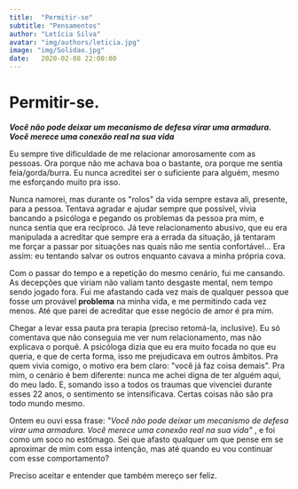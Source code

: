 ```yaml
---
title:  "Permitir-se"
subtitle: "Pensamentos"
author: "Letícia Silva"
avatar: "img/authors/leticia.jpg"
image: "img/Solidao.jpg"
date:   2020-02-08 22:00:00
---
```


# Permitir-se.

**_Você não pode deixar um mecanismo de defesa virar uma armadura. Você merece uma conexão real na sua vida_**  


Eu sempre tive dificuldade de me relacionar amorosamente com as pessoas. Ora porque não me achava boa o bastante, ora porque me sentia feia/gorda/burra. Eu nunca acreditei ser o suficiente para alguém, mesmo me esforçando muito pra isso.    

Nunca namorei, mas durante os "rolos" da vida sempre estava ali, presente, para a pessoa. Tentava agradar e ajudar sempre que possível, vivia bancando a psicóloga e pegando os problemas da pessoa pra mim, e nunca sentia que era recíproco. Já teve relacionamento abusivo, que eu era manipulada a acreditar que sempre era a errada da situação, já tentaram me forçar a passar por situações nas quais não me sentia confortável... Era assim: eu tentando salvar os outros enquanto cavava a minha própria cova.  

Com o passar do tempo e a repetição do mesmo cenário, fui me cansando. As decepções que viriam não valiam tanto desgaste mental, nem tempo sendo jogado fora. Fui me afastando cada vez mais de qualquer pessoa que fosse um provável __problema__ na minha vida, e me permitindo cada vez menos. Até que parei de acreditar que esse negócio de amor é pra mim.

Chegar a levar essa pauta pra terapia (preciso retomá-la, inclusive). Eu só comentava que não conseguia me ver num relacionamento, mas não explicava o porquê. A psicóloga dizia que eu era muito focada no que eu queria, e que de certa forma, isso me prejudicava em outros âmbitos. Pra quem vivia comigo, o motivo era bem claro: "você já faz coisa demais". Pra mim, o cenário é bem diferente: nunca me achei digna de ter alguém aqui, do meu lado. E, somando isso a todos os traumas que vivenciei durante esses 22 anos, o sentimento se intensificava. Certas coisas não são pra todo mundo mesmo.

Ontem eu ouvi essa frase: *"Você não pode deixar um mecanismo de defesa virar uma armadura. Você merece uma conexão real na sua vida"* , e foi como um soco no estômago. Sei que afasto qualquer um que pense em se aproximar de mim com essa intenção, mas até quando eu vou continuar com esse comportamento? 

Preciso aceitar e entender que também mereço ser feliz.